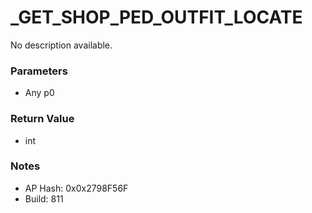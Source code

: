 # _GET_SHOP_PED_OUTFIT_LOCATE

No description available.

### Parameters
* Any p0

### Return Value
* int

### Notes
* AP Hash: 0x0x2798F56F
* Build: 811

